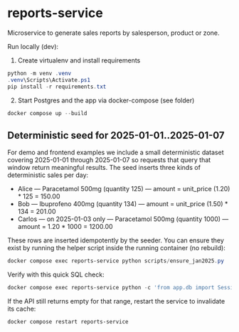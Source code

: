 # reports-service

Microservice to generate sales reports by salesperson, product or zone.

Run locally (dev):

1. Create virtualenv and install requirements

```powershell
python -m venv .venv
.venv\Scripts\Activate.ps1
pip install -r requirements.txt
```

2. Start Postgres and the app via docker-compose (see folder)

```powershell
docker compose up --build
```

Deterministic seed for 2025-01-01..2025-01-07
-------------------------------------------

For demo and frontend examples we include a small deterministic dataset covering
2025-01-01 through 2025-01-07 so requests that query that window return
meaningful results. The seed inserts three kinds of deterministic sales per day:

- Alice — Paracetamol 500mg (quantity 125) — amount = unit_price (1.20) * 125 = 150.00
- Bob   — Ibuprofeno 400mg (quantity 134) — amount = unit_price (1.50) * 134 = 201.00
- Carlos — on 2025-01-03 only — Paracetamol 500mg (quantity 1000) — amount = 1.20 * 1000 = 1200.00

These rows are inserted idempotently by the seeder. You can ensure they exist
by running the helper script inside the running container (no rebuild):

```powershell
docker compose exec reports-service python scripts/ensure_jan2025.py
```

Verify with this quick SQL check:

```powershell
docker compose exec reports-service python -c 'from app.db import SessionLocal; from sqlalchemy import text; s=SessionLocal(); total=int(s.execute(text("SELECT count(*) FROM sales")).scalar() or 0); rng=float(s.execute(text("SELECT coalesce(sum(amount),0) FROM sales WHERE date >= ''2025-01-01'' AND date <= ''2025-01-07''")).scalar() or 0); print("total_rows=", total); print("sum_2025-01-01..07=", rng)'
```

If the API still returns empty for that range, restart the service to invalidate
its cache:

```powershell
docker compose restart reports-service
```

